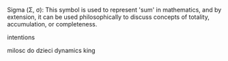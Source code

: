 Sigma (Σ, σ): This symbol is used to represent 'sum' in mathematics, and by extension, it can be used philosophically to discuss concepts of totality, accumulation, or completeness.


intentions

milosc do dzieci
dynamics king
    



